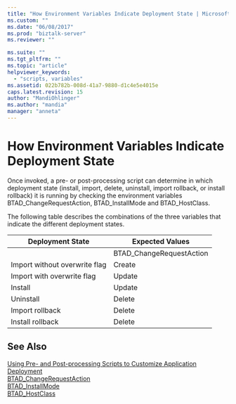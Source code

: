 ```yaml
---
title: "How Environment Variables Indicate Deployment State | Microsoft Docs"
ms.custom: ""
ms.date: "06/08/2017"
ms.prod: "biztalk-server"
ms.reviewer: ""

ms.suite: ""
ms.tgt_pltfrm: ""
ms.topic: "article"
helpviewer_keywords: 
  - "scripts, variables"
ms.assetid: 022b782b-008d-41a7-9880-d1c4e5e4015e
caps.latest.revision: 15
author: "MandiOhlinger"
ms.author: "mandia"
manager: "anneta"
---
```

# How Environment Variables Indicate Deployment State
Once invoked, a pre- or post-processing script can determine in which deployment state (install, import, delete, uninstall, import rollback, or install rollback) it is running by checking the environment variables BTAD_ChangeRequestAction, BTAD_InstallMode and BTAD_HostClass.  

 The following table describes the combinations of the three variables that indicate the different deployment states.  


|       Deployment State        |     Expected Values      |
|-------------------------------|--------------------------|
|                               | BTAD_ChangeRequestAction |
| Import without overwrite flag |          Create          |
|  Import with overwrite flag   |          Update          |
|            Install            |          Update          |
|           Uninstall           |          Delete          |
|        Import rollback        |          Delete          |
|       Install rollback        |          Delete          |

## See Also  
 [Using Pre- and Post-processing Scripts to Customize Application Deployment](../core/using-pre-and-post-processing-scripts-to-customize-application-deployment.md)   
 [BTAD_ChangeRequestAction](../core/btad-changerequestaction.md)   
 [BTAD_InstallMode](../core/btad-installmode.md)   
 [BTAD_HostClass](../core/btad-hostclass.md)